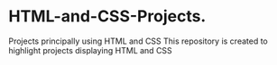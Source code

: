 # HTML-and-CSS-Projects.
Projects principally using HTML and CSS
This repository is created to highlight projects displaying HTML and CSS

